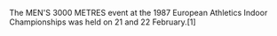 The MEN'S 3000 METRES event at the 1987 European Athletics Indoor Championships was held on 21 and 22 February.[1]
